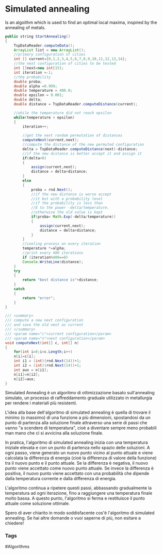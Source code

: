 # Simulated annealing

Is an algoithm which is used to find an optimal local maxima, inspired by the annealing of metals. 

```Java
public string StartAnnealing()
{
    TspDataReader.computeData();
    ArrayList list = new ArrayList();
    //primary configuration of cities
    int [] current={0,1,2,3,4,5,6,7,8,9,10,11,12,13,14};
    //the next configuration of cities to be tested
    int []next=new int[15];
    int iteration =-1;
    //the probability
    double proba;
    double alpha =0.999;
    double temperature = 400.0;
    double epsilon = 0.001;
    double delta;
    double distance = TspDataReader.computeDistance(current);

    //while the temperature did not reach epsilon
    while(temperature > epsilon)
    {
        iteration++;
    
        //get the next random permutation of distances 
        computeNext(current,next);
        //compute the distance of the new permuted configuration
        delta = TspDataReader.computeDistance(next)-distance;
        //if the new distance is better accept it and assign it
        if(delta<0)
        {
            assign(current,next);
            distance = delta+distance;
        }
        else
        {
            proba = rnd.Next();
            //if the new distance is worse accept 
            //it but with a probability level
            //if the probability is less than 
            //E to the power -delta/temperature.
            //otherwise the old value is kept
            if(proba< Math.Exp(-delta/temperature))
            {
                assign(current,next);
                distance = delta+distance;
            }
        }
        //cooling process on every iteration
        temperature *=alpha;
        //print every 400 iterations
        if (iteration%400==0)
        Console.WriteLine(distance);
    }
    try
    {
        return "best distance is"+distance;
    }
    catch
    {
        return "error";
    }
}

/// <summary>
/// compute a new next configuration
/// and save the old next as current
/// </summary>
/// <param name="c">current configuration</param>
/// <param name="n">next configuration</param>
void computeNext(int[] c, int[] n)
{
    for(int i=0;i<c.Length;i++)
    n[i]=c[i];
    int i1 = (int)(rnd.Next(14))+1;
    int i2 = (int)(rnd.Next(14))+1;
    int aux = n[i1];
    n[i1]=n[i2];
    n[i2]=aux;
}
```

Simulated Annealing è un algoritmo di ottimizzazione basato sull'annealing simulato, un processo di raffreddamento graduale utilizzato in metallurgia per rendere i materiali più resistenti.

L'idea alla base dell'algoritmo di simulated annealing è quella di trovare il minimo (o massimo) di una funzione a più dimensioni, spostandosi da un punto di partenza alla soluzione finale attraverso una serie di passi che vanno "a scendere di temperatura", cioè a diventare sempre meno probabili man mano che ci si avvicina alla soluzione finale.

In pratica, l'algoritmo di simulated annealing inizia con una temperatura iniziale elevata e con un punto di partenza nello spazio delle soluzioni. A ogni passo, viene generato un nuovo punto vicino al punto attuale e viene calcolata la differenza di energia (cioè la differenza di valore della funzione) tra il nuovo punto e il punto attuale. Se la differenza è negativa, il nuovo punto viene accettato come nuovo punto attuale. Se invece la differenza è positiva, il nuovo punto viene accettato con una probabilità che dipende dalla temperatura corrente e dalla differenza di energia.

L'algoritmo continua a ripetere questi passi, abbassando gradualmente la temperatura ad ogni iterazione, fino a raggiungere una temperatura finale molto bassa. A questo punto, l'algoritmo si ferma e restituisce il punto attuale come soluzione ottimale.

Spero di aver chiarito in modo soddisfacente cos'è l'algoritmo di simulated annealing. Se hai altre domande o vuoi saperne di più, non esitare a chiedere!

### Tags 
#Algorithms 